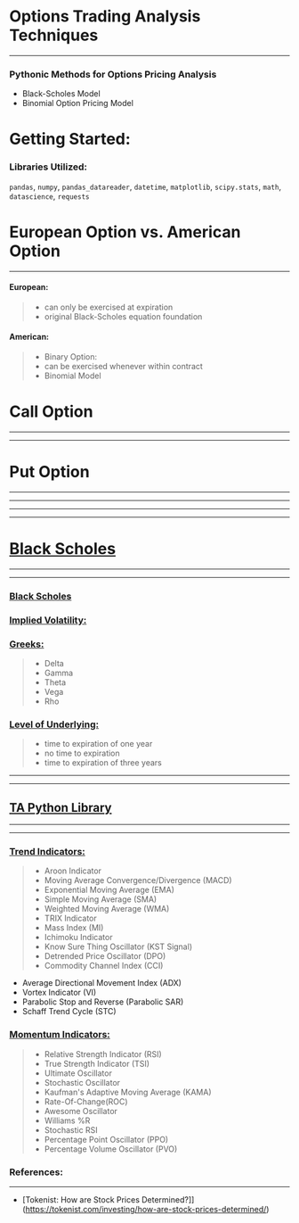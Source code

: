 # **Options Trading Analysis Techniques**
---
### Pythonic Methods for Options Pricing Analysis 
- Black-Scholes Model
- Binomial Option Pricing Model 

# Getting Started: 
### Libraries Utilized: 
`pandas`, `numpy`, `pandas_datareader`, `datetime`, `matplotlib`, `scipy.stats`, `math`, `datascience`, `requests`

# European Option vs. American Option
---
#### European: 
> - can only be exercised at expiration 
> - original Black-Scholes equation foundation 

#### American: 
> - Binary Option: 
> - can be exercised whenever within contract 
> - Binomial Model 



# Call Option
---
---




# Put Option
---
---




---
---
# [Black Scholes](blackScholes)
---
---
### [Black Scholes](blackScholes/blackScholes.ipynb) 


### [Implied Volatility:](blackScholes/impliedVol.ipynb)


### [Greeks:](blackScholes/greeks.ipynb)
> - Delta
> - Gamma
> - Theta
> - Vega
> - Rho


### [Level of Underlying:](blackScholes/levelUnderlying.ipynb)
> - time to expiration of one year
> - no time to expiration 
> - time to expiration of three years 


---
---
## [TA Python Library](https://github.com/bukosabino/ta)
---
---
### [Trend Indicators:](ta_library_indicators/trendIndicators.ipynb)
> - Aroon Indicator 
> - Moving Average Convergence/Divergence (MACD)
> - Exponential Moving Average (EMA)
> - Simple Moving Average (SMA)
> - Weighted Moving Average (WMA)
> - TRIX Indicator
> - Mass Index (MI)
> - Ichimoku Indicator 
> - Know Sure Thing Oscillator (KST Signal)
> - Detrended Price Oscillator (DPO)
> - Commodity Channel Index (CCI)

- Average Directional Movement Index (ADX)
- Vortex Indicator (VI)
- Parabolic Stop and Reverse (Parabolic SAR)
- Schaff Trend Cycle (STC)






### [Momentum Indicators:](ta_library_indicators/momentumIndicators.ipynb)
> - Relative Strength Indicator (RSI)
> - True Strength Indicator (TSI)
> - Ultimate Oscillator 
> - Stochastic Oscillator
> - Kaufman's Adaptive Moving Average (KAMA)
> - Rate-Of-Change(ROC)
> - Awesome Oscillator
> - Williams %R
> - Stochastic RSI
> - Percentage Point Oscillator (PPO)
> - Percentage Volume Oscillator (PVO)




### References: 
---
- [Tokenist: How are Stock Prices Determined?]](https://tokenist.com/investing/how-are-stock-prices-determined/)
